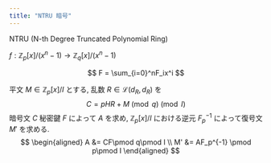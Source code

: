 ```yaml
---
title: "NTRU 暗号"
---
```


NTRU (N-th Degree Truncated Polynomial Ring)

$f: \mathbb{Z}_p[x]/(x^n-1) \to \mathbb{Z}_q[x]/(x^n-1)$

$$
F = \sum_{i=0}^nF_ix^i
$$

平文 $M\in\mathbb{Z}_p[x]/I$ とする, 乱数 $R\in\mathcal{L}(d_R, d_R)$ を
$$
C = pHR + M \pmod q \pmod I
$$
暗号文 $C$ 秘密鍵 $F$ によって $A$ を求め, $\mathbb{Z} _ p[x]/I$ における逆元 $F _ p^{-1}$ によって復号文 $M'$ を求める.
$$
\begin{aligned}
A &= CF\pmod q\pmod I \\
M' &= AF_p^{-1} \pmod p\pmod I
\end{aligned}
$$
